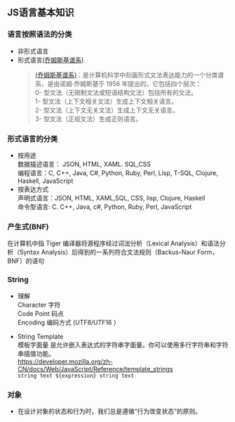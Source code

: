 ## JS语言基本知识  
### 语言按照语法的分类
- 非形式语言
- 形式语言[(乔姆斯基谱系)](https://zh.wikipedia.org/wiki/%E4%B9%94%E5%A7%86%E6%96%AF%E5%9F%BA%E8%B0%B1%E7%B3%BB)
    > [(乔姆斯基谱系)](https://zh.wikipedia.org/wiki/%E4%B9%94%E5%A7%86%E6%96%AF%E5%9F%BA%E8%B0%B1%E7%B3%BB)：是计算机科学中刻画形式文法表达能力的一个分类谱系，是由诺姆·乔姆斯基于 1956 年提出的。它包括四个层次：  
    > 0- 型文法（无限制文法或短语结构文法）包括所有的文法。  
    > 1- 型文法（上下文相关文法）生成上下文相关语言。  
    > 2- 型文法（上下文无关文法）生成上下文无关语言。  
    > 3- 型文法（正规文法）生成正则语言。  

### 形式语言的分类
- 按用途  
    数据描述语言： JSON, HTML, XAML. SQL,CSS  
    编程语言：C, C++, Java, C#, Python, Ruby, Perl, Lisp, T-SQL, Clojure, Haskell, JavaScript  
- 按表达方式  
    声明式语言：JSON, HTML, XAML,SQL, CSS, lisp, Clojure, Haskell  
    命令型语言: C. C++, Java, c#, Python, Ruby, Perl, JavaScript    
    
### 产生式(BNF)
在计算机中指 Tiger 编译器将源程序经过词法分析（Lexical Analysis）和语法分析（Syntax Analysis）后得到的一系列符合文法规则（Backus-Naur Form，BNF）的语句  

### String
- 理解  
    Character 字符  
    Code Point 码点  
    Encoding 编码方式  (UTF8/UTF16 ）  

- String Template  
    模板字面量 是允许嵌入表达式的字符串字面量。你可以使用多行字符串和字符串插值功能。  
    https://developer.mozilla.org/zh-CN/docs/Web/JavaScript/Reference/template_strings    
        `string text ${expression} string text`

### 对象
- 在设计对象的状态和行为时，我们总是遵循“行为改变状态”的原则。
